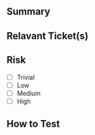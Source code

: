 ## Summary

## Relavant Ticket(s)

## Risk

+ [ ] Trivial
+ [ ] Low
+ [ ] Medium
+ [ ] High

## How to Test
